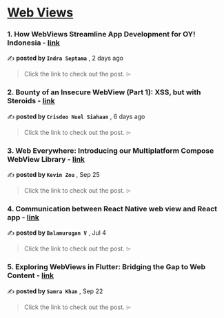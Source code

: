 
<h1><a href=https://medium.com/tag/webview/recommended target="_blank" rel="noopener noreferrer">Web Views</a></h1>
<h3>1. How WebViews Streamline App Development for OY! Indonesia - <a href=https://medium.com/oyindonesia/how-webviews-streamline-app-development-for-oy-indonesia-48b4ffb726f2?source=tag_recommended_feed---------0-84----------webview----------39a8cc90_2ffd_4a62_b168_1880e977a460------- target="_blank" rel="noopener noreferrer">link</a></h3>

✍️ **posted by `Indra Septama`** <date> , 2 days ago</date>

<blockquote>Click the link to check out the post. ⌲</blockquote>

<h3>2. Bounty of an Insecure WebView (Part 1): XSS, but with Steroids - <a href=https://medium.com/bugbountywriteup/bounty-of-an-insecure-webview-part-1-xss-but-with-steroids-1a41cf654048?source=tag_recommended_feed---------1-85----------webview----------39a8cc90_2ffd_4a62_b168_1880e977a460------- target="_blank" rel="noopener noreferrer">link</a></h3>

✍️ **posted by `Crisdeo Nuel Siahaan`** <date> , 6 days ago</date>

<blockquote>Click the link to check out the post. ⌲</blockquote>

<h3>3. Web Everywhere: Introducing our Multiplatform Compose WebView Library - <a href=https://medium.com/@zmj10170812/web-everywhere-introducing-our-multiplatform-compose-webview-library-f9b1264b370?source=tag_recommended_feed---------2-84----------webview----------39a8cc90_2ffd_4a62_b168_1880e977a460------- target="_blank" rel="noopener noreferrer">link</a></h3>

✍️ **posted by `Kevin Zou`** <date> , Sep 25</date>

<blockquote>Click the link to check out the post. ⌲</blockquote>

<h3>4. Communication between React Native web view and React app - <a href=https://medium.com/@svbala99/communication-between-react-native-web-view-and-react-app-c0fb0af7e5a6?source=tag_recommended_feed---------3-85----------webview----------39a8cc90_2ffd_4a62_b168_1880e977a460------- target="_blank" rel="noopener noreferrer">link</a></h3>

✍️ **posted by `Balamurugan V`** <date> , Jul 4</date>

<blockquote>Click the link to check out the post. ⌲</blockquote>

<h3>5. Exploring WebViews in Flutter: Bridging the Gap to Web Content - <a href=https://medium.com/@samra.sajjad0001/exploring-webviews-in-flutter-bridging-the-gap-to-web-content-59fbc47b3141?source=tag_recommended_feed---------4-84----------webview----------39a8cc90_2ffd_4a62_b168_1880e977a460------- target="_blank" rel="noopener noreferrer">link</a></h3>

✍️ **posted by `Samra Khan`** <date> , Sep 22</date>

<blockquote>Click the link to check out the post. ⌲</blockquote>

